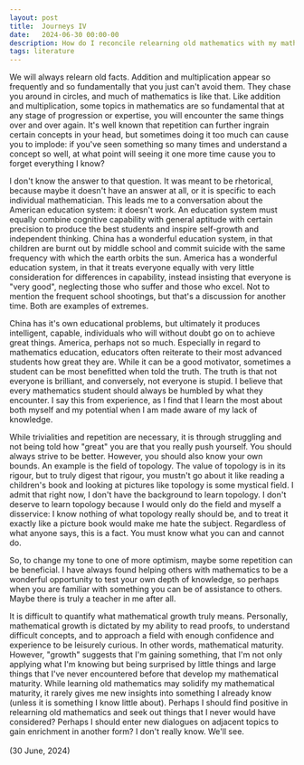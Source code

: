 ```yaml
---
layout: post
title:  Journeys IV
date:   2024-06-30 00:00-00
description: How do I reconcile relearning old mathematics with my mathematical growth?
tags: literature
---
```


We will always relearn old facts. Addition and multiplication appear so frequently and so fundamentally that you just can't avoid them. They chase you around in circles, and much of mathematics is like that. Like addition and multiplication, some topics in mathematics are so fundamental that at any stage of progression or expertise, you will encounter the same things over and over again. It's well known that repetition can further ingrain certain concepts in your head, but sometimes doing it too much can cause you to implode: if you've seen something so many times and understand a concept so well, at what point will seeing it one more time cause you to forget everything I know?

I don't know the answer to that question. It was meant to be rhetorical, because maybe it doesn't have an answer at all, or it is specific to each individual mathematician. This leads me to a conversation about the American education system: it doesn't work. An education system must equally combine cognitive capability with general aptitude with certain precision to produce the best students and inspire self-growth and independent thinking. China has a wonderful education system, in that children are burnt out by middle school and commit suicide with the same frequency with which the earth orbits the sun. America has a wonderful education system, in that it treats everyone equally with very little consideration for differences in capability, instead insisting that everyone is "very good", neglecting those who suffer and those who excel. Not to mention the frequent school shootings, but that's a discussion for another time. Both are examples of extremes.

China has it's own educational problems, but ultimately it produces intelligent, capable, individuals who will without doubt go on to achieve great things. America, perhaps not so much. Especially in regard to mathematics education, educators often reiterate to their most advanced students how great they are. While it can be a good motivator, sometimes a student can be most benefitted when told the truth. The truth is that not everyone is brilliant, and conversely, not everyone is stupid. I believe that every mathematics student should always be humbled by what they encounter. I say this from experience, as I find that I learn the most about both myself and my potential when I am made aware of my lack of knowledge. 

While trivialities and repetition are necessary, it is through struggling and not being told how "great" you are that you really push yourself. You should always strive to be better. However, you should also know your own bounds. An example is the field of topology. The value of topology is in its rigour, but to truly digest that rigour, you mustn't go about it like reading a children's book and looking at pictures like topology is some mystical field. I admit that right now, I don't have the background to learn topology. I don't deserve to learn topology because I would only do the field and myself a disservice: I know nothing of what topology really should be, and to treat it exactly like a picture book would make me hate the subject. Regardless of what anyone says, this is a fact. You must know what you can and cannot do.

So, to change my tone to one of more optimism, maybe some repetition can be beneficial. I have always found helping others with mathematics to be a wonderful opportunity to test your own depth of knowledge, so perhaps when you are familiar with something you can be of assistance to others. Maybe there is truly a teacher in me after all.

It is difficult to quantify what mathematical growth truly means. Personally, mathematical growth is dictated by my ability to read proofs, to understand difficult concepts, and to approach a field with enough confidence and experience to be leisurely curious. In other words, mathematical maturity. However, "growth" suggests that I'm gaining something, that I'm not only applying what I'm knowing but being surprised by little things and large things that I've never encountered before that develop my mathematical maturity. While learning old mathematics may solidify my mathematical maturity, it rarely gives me new insights into something I already know (unless it is something I know little about). Perhaps I should find positive in relearning old mathematics and seek out things that I never would have considered? Perhaps I should enter new dialogues on adjacent topics to gain enrichment in another form? I don't really know. We'll see.
<br>
<br>
(30 June, 2024)
